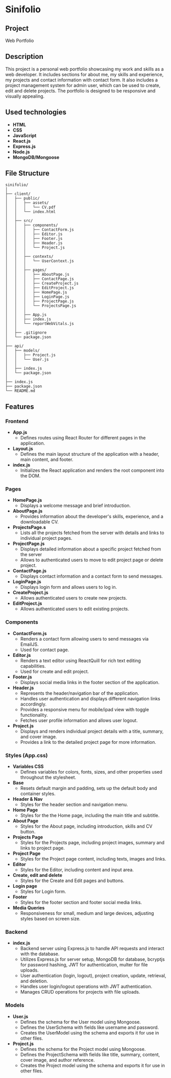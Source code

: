 # Sinifolio

## Project
Web Portfolio

## Description
This project is a personal web portfolio showcasing my work and skills as a web developer. It includes sections for about me, my skills and experience, my projects and contact information with contact form. It also includes a project management system for admin user, which can be used to create, edit and delete projects. The portfolio is designed to be responsive and visually appealing. 

## Used technologies
- **HTML**
- **CSS**
- **JavaScript**
- **React.js**
- **Express.js**
- **Node.js**
- **MongoDB/Mongoose**

## File Structure

```
sinifolio/
│
├── client/
│   ├── public/
│   │   ├── assets/
│   │   │   └── CV.pdf
│   │   └── index.html
│   │
│   ├── src/
│   │   ├── components/
│   │   │   ├── ContactForm.js
│   │   │   ├── Editor.js
│   │   │   ├── Footer.js
│   │   │   ├── Header.js
│   │   │   └── Project.js
│   │   │
│   │   ├── contexts/
│   │   │   └── UserContext.js
│   │   │
│   │   ├── pages/
│   │   │   ├── AboutPage.js
│   │   │   ├── ContactPage.js
│   │   │   ├── CreateProject.js
│   │   │   ├── EditProject.js
│   │   │   ├── HomePage.js
│   │   │   ├── LoginPage.js
│   │   │   ├── ProjectPage.js
│   │   │   └── ProjectsPage.js
│   │   │
│   │   ├── App.js
│   │   ├── index.js
│   │   └── reportWebVitals.js
│   │
│   ├── .gitignore
│   └── package.json
│
├── api/
│   ├── models/
│   │   ├── Project.js
│   │   └── User.js
│   │
│   ├── index.js
│   └── package.json
│
├── index.js
├── package.json
└── README.md
```

## Features

### Frontend

- **App.js**
    - Defines routes using React Router for different pages in the application.
- **Layout.js**
    - Defines the main layout structure of the application with a header, main content, and footer.
- **index.js**
    - Initializes the React application and renders the root component into the DOM.

### Pages

- **HomePage.js**
    - Displays a welcome message and brief introduction.
- **AboutPage.js** 
    -  Provides information about the developer's skills, experience, and a downloadable CV.
- **ProjectsPage.s**
    - Lists all the projects fetched from the server with details and links to individual project pages.
- **ProjectPage.js**
    - Displays detailed information about a specific project fetched from the server
    - Allows to authenticated users to move to edit project page or delete project.
- **ContactPage.js**
    - Displays contact information and a contact form to send messages.
- **LoginPage.js** 
    -  Displays login form and allows users to log in.
- **CreateProject.js**
    - Allows authenticated users to create new projects.
- **EditProject.js**
    - Allows authenticated users to edit existing projects.

### Components

- **ContactForm.js**
    - Renders a contact form allowing users to send messages via EmailJS.
    - Used for contact page.
- **Editor.js**
    - Renders a text editor using ReactQuill for rich text editing capabilities.
    - Used for create and edit project.
- **Footer.js** 
    - Displays social media links in the footer section of the application.
- **Header.js**
    - Represents the header/navigation bar of the application.
    - Handles user authentication and displays different navigation links accordingly.
    - Provides a responsive menu for mobile/ipad view with toggle functionality.
    - Fetches user profile information and allows user logout.
- **Project.js**
    - Displays and renders individual project details with a title, summary, and cover image.
    - Provides a link to the detailed project page for more information.

### Styles (App.css)

- **Variables CSS** 
    - Defines variables for colors, fonts, sizes, and other properties used throughout the stylesheet.
- **Base** 
    - Resets default margin and padding, sets up the default body and container styles.
- **Header & Nav**
    - Styles for the header section and navigation menu.
- **Home Page**
    - Styles for the the Home page, including the main title and subtitle.
- **About Page**
    - Styles for the About page, including introduction, skills and CV button.
- **Projects Page**
    - Styles for the Projects page, including project images, summary and links to project page.
- **Project Page**
    - Styles for the Project page content, including texts, images and links.
- **Editor**
    - Styles for the Editor, including content and input area.
- **Create, edit and delete** 
    - Styles for the Create and Edit pages and buttons.
- **Login page** 
    - Styles for Login form.
- **Footer**
    - Styles for the footer section and footer social media links.
- **Media Queries**
    - Responsiveness for small, medium and large devices, adjusting styles based on screen size.

### Backend

- **index.js**
    - Backend server using Express.js to handle API requests and interact with the database.
    - Utilizes Express.js for server setup, MongoDB for database, bcryptjs for password hashing, JWT for authentication, multer for file uploads.
    - User authentication (login, logout), project creation, update, retrieval, and deletion.
    - Handles user login/logout operations with JWT authentication.
    - Manages CRUD operations for projects with file uploads.
 
### Models

- **User.js** 
    -  Defines the schema for the User model using Mongoose.
    -  Defines the UserSchema with fields like username and password.
    -  Creates the UserModel using the schema and exports it for use in other files.
- **Project.js**
    - Defines the schema for the Project model using Mongoose.
    - Defines the ProjectSchema with fields like title, summary, content, cover image, and author reference.
    - Creates the Project model using the schema and exports it for use in other files.
